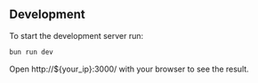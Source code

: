 ## Development
To start the development server run:
```bash
bun run dev
```

Open http://${your_ip}:3000/ with your browser to see the result.
